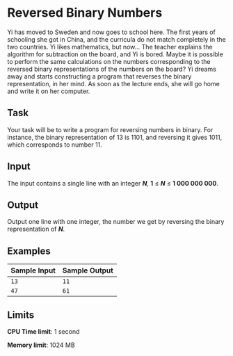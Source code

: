 # Reversed Binary Numbers

Yi has moved to Sweden and now goes to school here. The first years of schooling she got in China, and the curricula do not match completely in the two countries. Yi likes mathematics, but now... The teacher explains the algorithm for subtraction on the board, and Yi is bored. Maybe it is possible to perform the same calculations on the numbers corresponding to the reversed binary representations of the numbers on the board? Yi dreams away and starts constructing a program that reverses the binary representation, in her mind. As soon as the lecture ends, she will go home and write it on her computer.

## Task

Your task will be to write a program for reversing numbers in binary. For instance, the binary representation of 13 is 1101, and reversing it gives 1011, which corresponds to number 11.

## Input

The input contains a single line with an integer _**N**_, **1** ≤ _**N**_ ≤ **1 000 000 000**.

## Output

Output one line with one integer, the number we get by reversing the binary representation of _**N**_.

## Examples

Sample Input | Sample Output
-|-
`13` | `11`
`47` | `61`

## Limits

**CPU Time limit**: 1 second

**Memory limit**: 1024 MB